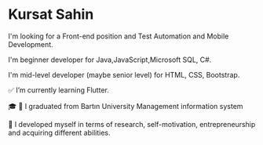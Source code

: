 # Kursat Sahin

I'm looking for a Front-end position and Test Automation and Mobile Development.

I'm beginner developer for Java,JavaScript,Microsoft SQL, C#.

I'm mid-level developer (maybe senior level) for HTML, CSS, Bootstrap.

✅ I’m currently learning  Flutter.

🎓 🌿 I graduated from Bartın University Management information system

💭 I developed myself in terms of research, self-motivation, entrepreneurship and acquiring different abilities.


